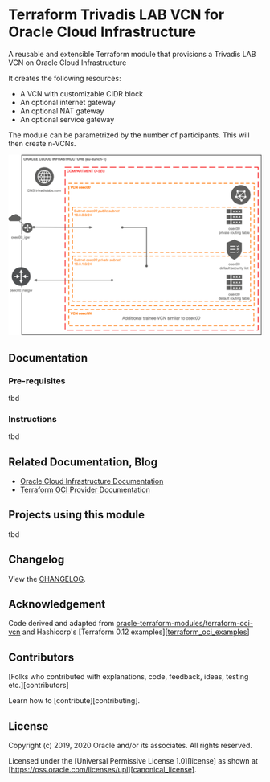 # Terraform Trivadis LAB VCN for Oracle Cloud Infrastructure

A reusable and extensible Terraform module that provisions a Trivadis LAB VCN on Oracle Cloud Infrastructure

It creates the following resources:

* A VCN with customizable CIDR block
* An optional internet gateway
* An optional NAT gateway
* An optional service gateway

The module can be parametrized by the number of participants. This will then create n-VCNs.

![VCN architecture overview](doc/images/architecture.png)

## Documentation

### Pre-requisites

tbd

### Instructions

tbd

## Related Documentation, Blog

- [Oracle Cloud Infrastructure Documentation](https://docs.cloud.oracle.com/iaas/Content/home.htm)
- [Terraform OCI Provider Documentation](https://www.terraform.io/docs/providers/oci/index.html)

## Projects using this module

tbd

## Changelog

View the [CHANGELOG](./CHANGELOG.md).

## Acknowledgement

Code derived and adapted from [oracle-terraform-modules/terraform-oci-vcn](https://github.com/oracle-terraform-modules/terraform-oci-vcn) and Hashicorp's [Terraform 0.12 examples][[terraform_oci_examples](https://github.com/terraform-providers/terraform-provider-oci/tree/master/examples)]

## Contributors

[Folks who contributed with explanations, code, feedback, ideas, testing etc.][contributors]

Learn how to [contribute][contributing].

## License

Copyright (c) 2019, 2020 Oracle and/or its associates. All rights reserved.

Licensed under the [Universal Permissive License 1.0][license] as shown at 
[https://oss.oracle.com/licenses/upl][canonical_license].
